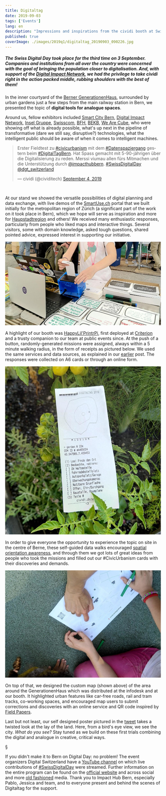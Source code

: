 ```yaml
---
title: Digitaltag
date: 2019-09-03
tags: ['Events']
lang: en
description: "Impressions and inspirations from the cividi booth at Swiss Digital Day 2019"
published: true
coverImage: ./images/2019q1/digitaltag_20190903_090226.jpg
---
```


##### The Swiss Digital Day took place for the third time on 3 September. Companies and institutions from all over the country were concerned with the goal of bringing the population closer to digitalisation. And, with support of the [Digital Impact Network](https://www.digitalimpact.ch), we had the privilege to take cividi right in the action packed middle, rubbing shoulders with the best of them!

In the inner courtyard of the [Berner GenerationenHaus](https://www.begh.ch/), surrounded by urban gardens just a few steps from the main railway station in Bern, we presented the topic of **digital tools for analogue spaces**.

Around us, fellow exhibitors included [Smart City Bern](https://www.digitaltag.swiss/programm/die-intelligente-stadt-wie-engagieren-sich-ngos-startups-und-bevolkerung/), [Digital Impact Network](https://www.digitaltag.swiss/partner/digital-impact-network/), [Insel Gruppe](https://www.digitaltag.swiss/programm/insel-mit-herz/), [Swisscom](https://www.digitaltag.swiss/programm/virtueller-gemeindeschalter/), [BFH](https://www.digitaltag.swiss/programm/via-digital-lab-zum-master-of-digital-business-administration/), [BEKB](https://www.digitaltag.swiss/programm/digitale-trends-im-banken-sektor/), [We Are Cube](https://www.digitaltag.swiss/programm/was-macht-die-digitalisierung-mit-dir/), who were showing off what is already possible, what's up next in the pipeline of transformative (dare we still say, disruptive?) technologies, what the intelligent public should be aware of when it comes to intelligent machines.

<blockquote class="twitter-tweet"><p lang="de" dir="ltr">Erster Fieldtest zu <a href="https://twitter.com/hashtag/civicurbanism?src=hash&amp;ref_src=twsrc%5Etfw">#civicurbanism</a> mit dem <a href="https://twitter.com/hashtag/Datenspaziergang?src=hash&amp;ref_src=twsrc%5Etfw">#Datenspaziergang</a> gestern beim <a href="https://twitter.com/hashtag/DigitalTagBern?src=hash&amp;ref_src=twsrc%5Etfw">#DigitalTagBern</a>. Hat Spass gemacht mit 5-90-jährigen über die Digitalisierung zu reden. Merssi viumau allen fürs Mitmachen und die Unterstützung durch <a href="https://twitter.com/impacthubbern?ref_src=twsrc%5Etfw">@impacthubbern</a>. <a href="https://twitter.com/hashtag/SwissDigitalDay?src=hash&amp;ref_src=twsrc%5Etfw">#SwissDigitalDay</a> <a href="https://twitter.com/dgt_switzerland?ref_src=twsrc%5Etfw">@dgt_switzerland</a></p>&mdash; cividi (@cividitech) <a href="https://twitter.com/cividitech/status/1169277627502407686?ref_src=twsrc%5Etfw">September 4, 2019</a></blockquote><br>

At our stand we showed the versatile possibilities of digital planning and data exchange, with live demos of the [SmartUse.ch](https://smartuse.ch) portal that we built initially for the metropolitan region of Zürich (a significant part of the work on it took place in Bern), which we hope will serve as inspiration and more for [Haupstadtregion](https://hauptstadtregion.ch/) and others! We received many enthusiastic responses, particularly from people who liked maps and interactive things. Several visitors, some with domain knowledge, asked tough questions, shared pointed advice, expressed interest in supporting our initiative.

![](./images/2019q1/digitaltag-IMG_20190903_162113.jpg)

A highlight of our booth was [HappyLil'PrintrPi](https://bitbucket.org/cividi/happylilprintrpi/src/master/README.md), first deployed at [Criterion](/blog/en/2019-04-26) and a trusty companion to our team at public events since. At the push of a button, randomly-generated missions were assigned, always within a 5 minute walking radius, in the form of receipts as pictured below. We used the same services and data sources, as explained in our [earlier](/blog/en/2019-04-26) post. The responses were collected on A6 cards or through an online form.

![](./images/2019q1/digitaltag-IMG_20190903_163057.jpg)

In order to give everyone the opportunity to experience the topic on site in the centre of Berne, these self-guided data walks encouraged [spatial orientation awareness](https://www.gislounge.com/spatial-orientation-and-the-brain-the-effects-of-map-reading-and-navigation/), and through them we got lots of great ideas from people who took the missions and filled out our #CivicUrbanism cards with their discoveries and demands.

![](./images/2019q1/digitaltag-IMG_20190903_170636.jpg)

On top of that, we designed the custom map (shown above) of the area around the GenerationenHaus which was distributed at the infodesk and at our booth. It highlighted urban features like car-free roads, rail and tram tracks, co-working spaces, and encouraged map users to submit corrections and discoveries with an online service and QR code inspired by [Field Papers](http://fieldpapers.org/).

Last but not least, our self designed poster pictured in the [tweet](https://twitter.com/cividitech/status/1169277627502407686) takes a twisted look at the lay of the land. Here, from a bird's eye view, we see the city. _What do you see?_ Stay tuned as we build on these first trials combining the digital and analogue in creative, critical ways.

§

If you didn't make it to Bern on Digital Day: no problem! The event organizers Digital Switzerland have a [YouTube channel](https://youtu.be/V-gOB5cbhmQ) on which live contributions of [#SwissDigitalDay](https://twitter.com/hashtag/SwissDigitalDay?src=hash&amp;ref_src=twsrc%5Etfw) were streamed. Further information on the entire program can be found on the [official website](https://www.digitaltag.swiss/) and across social and more [old fashioned](https://www.schweizer-illustrierte.ch/people/talk-town/der-video-livestream-aus-bern-und-zurich) media. Thank you to Impact Hub Bern, especially Pablo, Jessica and team, and to everyone present and behind the scenes of Digitaltag for the support.
